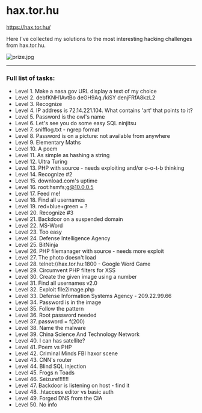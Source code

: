 # hax.tor.hu

https://hax.tor.hu/

Here I've collected my solutions to the most interesting hacking challenges
from hax.tor.hu.

<img src="https://github.com/sighook/hax.tor/raw/master/prize.jpg" alt="prize.jpg">

---

### Full list of tasks:

- Level 1. Make a nasa.gov URL display a text of my choice
- Level 2. debfKNH1AvtBo deGH9Aq./kiSY denjFRfA8kzL2
- Level 3. Recognize
- Level 4. IP address is 72.14.221.104. What contains 'art' that points to it?
- Level 5. Password is the owl's name
- Level 6. Let's see you do some easy SQL ninjitsu
- Level 7. snifflog.txt - ngrep format
- Level 8. Password is on a picture: not available from anywhere
- Level 9. Elementary Maths
- Level 10. A poem
- Level 11. As simple as hashing a string
- Level 12. Ultra Turing
- Level 13. PHP with source - needs exploiting and/or o-o-t-b thinking
- Level 14. Recognize #2
- Level 15. download.com's uptime
- Level 16. root:hsmfs;g@10.0.0.5
- Level 17. Feed me!
- Level 18. Find all usernames
- Level 19. red+blue+green = ?
- Level 20. Recognize #3
- Level 21. Backdoor on a suspended domain
- Level 22. MS-Word
- Level 23. Too easy
- Level 24. Defense Intelligence Agency
- Level 25. BitNinja
- Level 26. PHP filemanager with source - needs more exploit
- Level 27. The photo doesn't load
- Level 28. telnet://hax.tor.hu:1800 - Google Word Game
- Level 29. Circumvent PHP filters for XSS
- Level 30. Create the given image using a number
- Level 31. Find all usernames v2.0
- Level 32. Exploit file2image.php
- Level 33. Defense Information Systems Agency - 209.22.99.66
- Level 34. Password is in the image
- Level 35. Follow the pattern
- Level 36. Root password needed
- Level 37. password = f(200)
- Level 38. Name the malware
- Level 39. China Science And Technology Network
- Level 40. I can has satellite?
- Level 41. Poem vs PHP
- Level 42. Criminal Minds FBI haxor scene
- Level 43. CNN's router
- Level 44. Blind SQL injection
- Level 45. Frogs n Toads
- Level 46. Seizure!!!!!!!
- Level 47. Backdoor is listening on host - find it
- Level 48. .htaccess editor vs basic auth
- Level 49. Forged DNS from the CIA
- Level 50. No info
